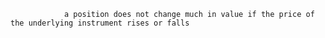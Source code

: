 
                a position does not change much in value if the price of the underlying instrument rises or falls